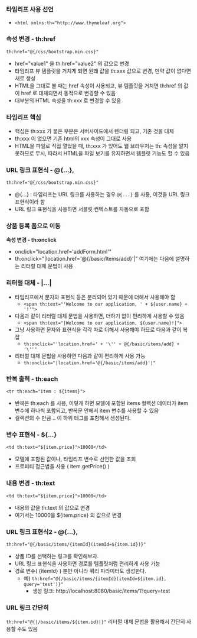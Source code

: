 ### 타임리프 사용 선언
* `<html xmlns:th="http://www.thymeleaf.org">`

### 속성 변경 - th:href
`th:href="@{/css/bootstrap.min.css}"`
* href="value1" 을 th:href="value2" 의 값으로 변경
* 타임리프 뷰 템플릿을 거치게 되면 원래 값을 th:xxx 값으로 변경, 만약 값이 없다면 새로 생성
* HTML을 그대로 볼 때는 href 속성이 사용되고, 뷰 템플릿을 거치면 th:href 의 값이 href 로 대체되면서 동적으로 변경할 수 있음
* 대부분의 HTML 속성을 th:xxx 로 변경할 수 있음

### 타임리프 핵심
* 핵심은 th:xxx 가 붙은 부분은 서버사이드에서 렌더링 되고, 기존 것을 대체 
* th:xxx 이 없으면 기존 html의 xxx 속성이 그대로 사용
* HTML을 파일로 직접 열었을 때, th:xxx 가 있어도 웹 브라우저는 th: 속성을 알지 못하므로 무시, 따라서 HTML을 파일 보기를 유지하면서 템플릿 기능도 할 수 있음

### URL 링크 표현식 - @{...},
`th:href="@{/css/bootstrap.min.css}"`
* @{...} : 타임리프는 URL 링크를 사용하는 경우 `@{...}` 를 사용, 이것을 URL 링크 표현식이라 함
* URL 링크 표현식을 사용하면 서블릿 컨텍스트를 자동으로 포함

### 상품 등록 폼으로 이동
**속성 변경 - th:onclick**
* onclick="location.href='addForm.html'"
* th:onclick="|location.href='@{/basic/items/add}'|"
여기에는 다음에 설명하는 리터럴 대체 문법이 사용

### 리터럴 대체 - |...|
* 타임리프에서 문자와 표현식 등은 분리되어 있기 때문에 더해서 사용해야 함
    * `<span th:text="'Welcome to our application, ' + ${user.name} + '!'">`
* 다음과 같이 리터럴 대체 문법을 사용하면, 더하기 없이 편리하게 사용할 수 있음
    * `<span th:text="|Welcome to our application, ${user.name}!|">`
* 그냥 사용하면 문자와 표현식을 각각 따로 더해서 사용해야 하므로 다음과 같이 복잡
  * `th:onclick="'location.href=' + '\'' + @{/basic/items/add} + '\''"`
* 리터럴 대체 문법을 사용하면 다음과 같이 편리하게 사용 가능
  * `th:onclick="|location.href='@{/basic/items/add}'|"`

### 반복 출력 - th:each
`<tr th:each="item : ${items}">`
* 반복은 th:each 를 사용, 이렇게 하면 모델에 포함된 items 컬렉션 데이터가 item 변수에 하나씩 포함되고, 반복문 안에서 item 변수를 사용할 수 있음
* 컬렉션의 수 만큼 <tr>..</tr> 이 하위 테그를 포함해서 생성된다.

### 변수 표현식 - ${...}
`<td th:text="${item.price}">10000</td>`
* 모델에 포함된 값이나, 타임리프 변수로 선언한 값을 조회
* 프로퍼티 접근법을 사용 ( item.getPrice() )

### 내용 변경 - th:text
`<td th:text="${item.price}">10000</td>`
* 내용의 값을 th:text 의 값으로 변경
* 여기서는 10000을 ${item.price} 의 값으로 변경

### URL 링크 표현식2 - @{...},
`th:href="@{/basic/items/{itemId}(itemId=${item.id})}"`
* 상품 ID를 선택하는 링크를 확인해보자.
* URL 링크 표현식을 사용하면 경로를 템플릿처럼 편리하게 사용 가능
* 경로 변수( {itemId} ) 뿐만 아니라 쿼리 파라미터도 생성한다.
  * 예) `th:href="@{/basic/items/{itemId}(itemId=${item.id}, query='test')}"`
    * 생성 링크: http://localhost:8080/basic/items/1?query=test

### URL 링크 간단히
`th:href="@{|/basic/items/${item.id}|}"`
리터럴 대체 문법을 활용해서 간단히 사용할 수도 있음